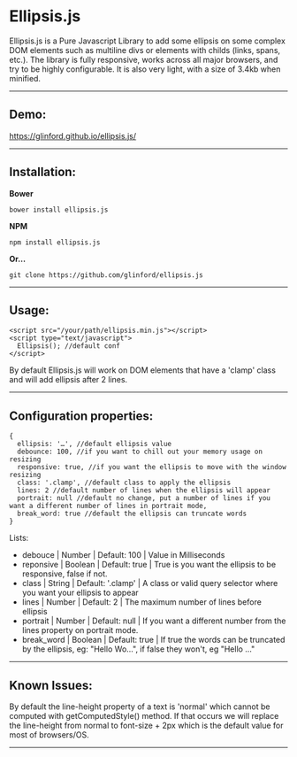 Ellipsis.js
===================

Ellipsis.js is a Pure Javascript Library to add some ellipsis on some complex DOM elements such as multiline divs or elements with childs (links, spans, etc.).
The library is fully responsive, works across all major browsers, and try to be highly configurable.
It is also very light, with a size of 3.4kb when minified. 

----------

Demo:
----

https://glinford.github.io/ellipsis.js/


----------


Installation:
-------------

 **Bower**

    bower install ellipsis.js

 **NPM**

    npm install ellipsis.js

 **Or…**

    git clone https://github.com/glinford/ellipsis.js

----------

Usage:
-------------------

    <script src="/your/path/ellipsis.min.js"></script>
    <script type="text/javascript">
      Ellipsis(); //default conf
    </script>

By default Ellipsis.js will work on DOM elements that have a 'clamp' class and will add ellipsis after 2 lines.

----------
Configuration properties:
-------------------

    {
      ellipsis: '…', //default ellipsis value
	  debounce: 100, //if you want to chill out your memory usage on resizing
	  responsive: true, //if you want the ellipsis to move with the window resizing
	  class: '.clamp', //default class to apply the ellipsis
	  lines: 2 //default number of lines when the ellipsis will appear
	  portrait: null //default no change, put a number of lines if you want a different number of lines in portrait mode,
	  break_word: true //default the ellipsis can truncate words
    }

Lists:
- debouce | Number | Default: 100 | Value in Milliseconds
- reponsive | Boolean | Default: true | True is you want the ellipsis to be responsive, false if not.
- class | String | Default: '.clamp' | A class or valid query selector where you want your ellipsis to appear
- lines | Number | Default: 2 | The maximum number of lines before ellipsis
- portrait | Number | Default: null | If you want a different number from the lines property on portrait mode.
- break_word | Boolean | Default: true | If true the words can be truncated by the ellipsis, eg: "Hello Wo…", if false they won't, eg "Hello …"

----------

Known Issues:
-------------------

By default the line-height property of a text is 'normal' which cannot be computed with getComputedStyle() method. If that occurs we will replace the line-height from normal to font-size + 2px which is the default value for most of browsers/OS.

----------

